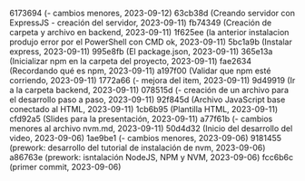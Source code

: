6173694 (- cambios menores, 2023-09-12)
63cb38d (Creando servidor con ExpressJS - creación del servidor, 2023-09-11)
fb74349 (Creación de carpeta y archivo en backend, 2023-09-11)
1f625ee (la anterior instalacion produjo error por el PowerShell con CMD ok, 2023-09-11)
5bc1a9b (Instalar express, 2023-09-11)
995e8fb (El package.json, 2023-09-11)
365e13a (Inicializar npm en la carpeta del proyecto, 2023-09-11)
fae2634 (Recordando qué es npm, 2023-09-11)
a197f00 (Validar que npm esté corriendo, 2023-09-11)
1772a66 (- mejora del item, 2023-09-11)
9d49919 (Ir a la carpeta backend, 2023-09-11)
078515d (- creación de un archivo para el desarrollo paso a paso, 2023-09-11)
92f845d (Archivo JavaScript base conectado al HTML, 2023-09-11)
1cb6b95 (Plantilla HTML, 2023-09-11)
cfd92a5 (Slides para la presentación, 2023-09-11)
a77f61b (-  cambios menores al archivo nvm.md, 2023-09-11)
50d4d32 (Inicio del desarrollo del video, 2023-09-06)
1ae9be1 (- cambios menores, 2023-09-06)
9181455 (prework: desarrollo del tutorial de instalación de nvm, 2023-09-06)
a86763e (prework: isntalación NodeJS, NPM y NVM, 2023-09-06)
fcc6b6c (primer commit, 2023-09-06)
